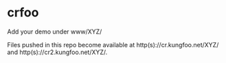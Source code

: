 # crfoo

Add your demo under www/XYZ/

Files pushed in this repo become available at http(s)://cr.kungfoo.net/XYZ/ and http(s)://cr2.kungfoo.net/XYZ/.
